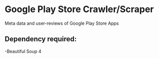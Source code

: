 # Google Play Store Crawler/Scraper

Meta data and user-reviews of Google Play Store Apps

## Dependency required:
-Beautiful Soup 4

